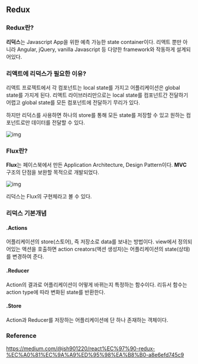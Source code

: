 ## Redux

### Redux란?

 **리덕스**는 Javascript App을 위한 예측 가능한 state container이다. 리액트 뿐만 아니라 Angular, jQuery, vanilla Javascript 등 다양한 framework와 작동하게 설계되어있다.

### 리액트에 리덕스가 필요한 이유?

 리액트 프로젝트에서 각 컴포넌트는 local state를 가지고 어플리케이션은 global state를 가지게 된다. 리액트 라이브러리만으로는 local state를 컴포넌트간 전달하기 어렵고 global state를 모든 컴포넌트에 전달하기 무리가 있다.

 하지만 리덕스를 사용하면 하나의 store를 통해 모든 state를 저장할 수 있고 원하는 컴포넌트로만 데이터를 전달할 수 있다.

![img](https://miro.medium.com/max/1382/1*NMF-GM_ULkLlUtkIWgeGsA.jpeg)

### Flux란?

 **Flux**는 페이스북에서 만든 Application Architecture, Design Pattern이다. **MVC** 구조의 단점을 보완할 목적으로 개발되었다.

![img](https://miro.medium.com/max/1276/1*oRBseHE_yxtlbcRTrbkRnQ.png)

리덕스는 Flux의 구현체라고 볼 수 있다.

### 리덕스 기본개념

#### .Actions

어플리케이션의 store(스토어), 즉 저장소로 data를 보내는 방법이다. view에서 정의되어있는 액션을 호출하면 action creators(액션 생성자)는 어플리케이션의 state(상태)를 변경하여 준다.

#### .Reducer

Action의 결과로 어플리케이션이 어떻게 바뀌는지 특정하는 함수이다. 리듀서 함수는 action type에 따라 변화된 state를 반환한다.

#### .Store

Action과 Reducer를 저장하는 어플리케이션에 단 하나 존재하는 객체이다.

### Reference

https://medium.com/@jsh901220/react%EC%97%90-redux-%EC%A0%81%EC%9A%A9%ED%95%98%EA%B8%B0-a8e6efd745c9